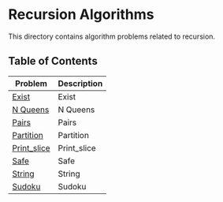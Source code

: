 # Recursion Algorithms

This directory contains algorithm problems related to recursion.

## Table of Contents

| Problem | Description |
|---------|-------------|
| [Exist](./exist.py) | Exist |
| [N Queens](./total_n_queens.py) | N Queens |
| [Pairs](./swap_pairs.py) | Pairs |
| [Partition](./partition.py) | Partition |
| [Print_slice](./print_slice.py) | Print_slice |
| [Safe](./crack_safe.py) | Safe |
| [String](./reverse_string.py) | String |
| [Sudoku](./solve_sudoku.py) | Sudoku |
